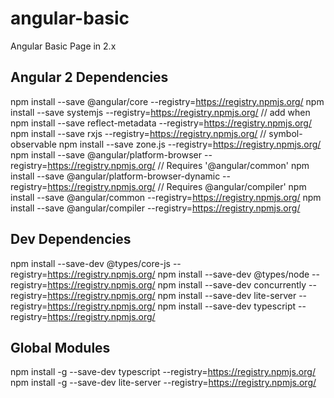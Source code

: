 # angular-basic
Angular Basic Page in 2.x

Angular 2
Dependencies
----------------
npm install --save @angular/core --registry=https://registry.npmjs.org/
npm install --save systemjs --registry=https://registry.npmjs.org/
	// add when
npm install --save reflect-metadata --registry=https://registry.npmjs.org/
npm install --save rxjs --registry=https://registry.npmjs.org/
	// symbol-observable
npm install --save zone.js --registry=https://registry.npmjs.org/
npm install --save @angular/platform-browser --registry=https://registry.npmjs.org/
	// Requires '@angular/common'
npm install --save @angular/platform-browser-dynamic --registry=https://registry.npmjs.org/
	// Requires @angular/compiler'
npm install --save @angular/common --registry=https://registry.npmjs.org/
npm install --save @angular/compiler --registry=https://registry.npmjs.org/

Dev Dependencies
----------------------
npm install --save-dev @types/core-js --registry=https://registry.npmjs.org/
npm install --save-dev @types/node --registry=https://registry.npmjs.org/
npm install --save-dev concurrently --registry=https://registry.npmjs.org/
npm install --save-dev lite-server --registry=https://registry.npmjs.org/
npm install --save-dev typescript --registry=https://registry.npmjs.org/

Global Modules
----------------------
npm install -g --save-dev typescript --registry=https://registry.npmjs.org/
npm install -g --save-dev lite-server --registry=https://registry.npmjs.org/
